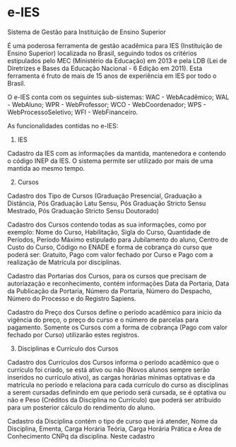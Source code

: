 e-IES
=====

Sistema de Gestão para Instituição de Ensino Superior

É uma poderosa ferramenta de gestão acadêmica para IES (Instituição de Ensino Superior) localizada no Brasil, seguindo todos os critérios estipulados pelo MEC (Ministério da Educação) em 2013 e pela LDB (Lei de Diretrizes e Bases da Educação Nacional - 6 Edição em 2011). Esta ferramenta é fruto de mais de 15 anos de experiência em IES por todo o Brasil.

O e-IES conta com os seguintes sub-sistemas: WAC - WebAcadêmico; WAL - WebAluno; WPR - WebProfessor; WCO - WebCoordenador; WPS - WebProcessoSeletivo; WFI - WebFinanceiro.

As funcionalidades contidas no e-IES:

1) IES

Cadastro da IES com as informações da mantida, mantenedora e contendo o código INEP da IES. O sistema permite ser utilizado por mais de uma mantida ao mesmo tempo.

2) Cursos

Cadastro dos Tipo de Cursos (Graduação Presencial, Graduação a Distância, Pós Graduação Latu Sensu, Pós Graduação Stricto Sensu Mestrado, Pós Graduação Stricto Sensu Doutorado)

Cadastro dos Cursos contendo todas as sua informações, como por exemplo: Nome do Curso, Habilitação, Sigla do Curso, Quantidade de Períodos, Período Máximo estipulado para Jubilamento do aluno, Centro de Custo do Curso, Código no ENADE e 
forma de cobrança do curso que poderá ser: Gratuito, Pago com valor fechado por Curso e Pago com a realização de Matrícula por disciplinas.

Cadastro das Portarias dos Cursos, para os cursos que precisam de autoriazação e reconhecimento, contém informações Data da Portaria, Data da Publicação da Portaria, Número da Portaria, Número do Despacho, Número do Processo e do Registro Sapiens. 

Cadastro do Preço dos Cursos define o período acadêmico para início da vigência do preço, o preço do curso e o número de parcelas para pagamento. Somente os Cursos com a forma de cobrança (Pago com valor fechado por Curso) utilizarão estes registros.

3) Disciplinas e Currículo dos Cursos

Cadastro dos Currículos dos Cursos informa o período acadêmico que o currículo foi criado, se está ativo ou não (Novos alunos sempre serão inseridos no currículo ativo), as cargas horárias mínimas optativas e da matrícula no período e relaciona para cada currículo do curso as disciplinas a serem cursadas definindo em que periodo será cursada, se é optativa ou não e Peso (Créditos da Disciplina no Currículo) que poderá ser atribuido para um posterior cálculo do rendimento do aluno.

Cadastro da Disciplina contém o tipo de curso que irá atender, Nome da Disciplina, Ementa, Carga Horária Teória, Carga Horária Prática e Área de Conhecimento CNPq da disciplina. Neste cadastro 






